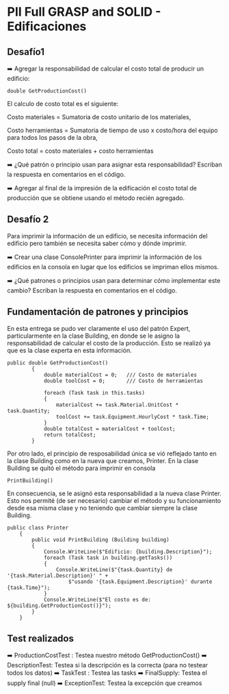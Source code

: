 # PII Full GRASP and SOLID - Edificaciones

## Desafío1

➡️ Agregar la responsabilidad de calcular el costo total de producir un edificio:

```
double GetProductionCost()
```

El calculo de costo total es el siguiente:

Costo materiales = Sumatoria de costo unitario de los materiales,

Costo herramientas = Sumatoria de tiempo de uso x costo/hora del equipo para todos los pasos de la obra,

Costo total = costo materiales + costo herramientas

➡️ ¿Qué patrón o principio usan para asignar esta responsabilidad? Escriban la respuesta en comentarios en el código.

➡️ Agregar al final de la impresión de la edificación el costo total de producción que se obtiene usando el método recién agregado.

## Desafío 2
Para imprimir la información de un edificio, se necesita información del edificio pero también se necesita saber cómo y dónde imprimir.

➡️ Crear una clase ConsolePrinter para imprimir la información de los edificios en la consola en lugar que los edificios se impriman ellos mismos.

➡️ ¿Qué patrones o principios usan para determinar cómo implementar este cambio? Escriban la respuesta en comentarios en el código.

## Fundamentación de patrones y principios

En esta entrega se pudo ver claramente el uso del patrón Expert, particularmente en la clase Building, en donde se le asigno la responsabilidad de calcular el costo de la producción. Esto se realizó ya que es la clase experta en esta información.
```
public double GetProductionCost()
        {
            double materialCost = 0;   /// Costo de materiales
            double toolCost = 0;       /// Costo de herramientas
            
            foreach (Task task in this.tasks)
            {
                materialCost += task.Material.UnitCost * task.Quantity;
                toolCost += task.Equipment.HourlyCost * task.Time;
            }
            double totalCost = materialCost + toolCost;
            return totalCost;
        }
```
Por otro lado, el principio de resposabilidad única se vió reflejado tanto en la clase Building como en la nueva que creamos, Printer. En la clase Building se quitó el método para imprimir en consola
```
PrintBuilding()
```
En consecuencia, se le asignó esta responsabilidad a la nueva clase Printer. Esto nos permité (de ser necesario) cambiar el método y su funcionamiento desde esa misma clase y no teniendo que cambiar siempre la clase Building.
```
public class Printer
    {
        public void PrintBuilding (Building building)
        {
            Console.WriteLine($"Edificio: {building.Description}");
            foreach (Task task in building.getTasks())
            {
                Console.WriteLine($"{task.Quantity} de '{task.Material.Description}' " +
                    $"usando '{task.Equipment.Description}' durante {task.Time}");
            }
            Console.WriteLine($"El costo es de: ${building.GetProductionCost()}");
        }
    }
```
## Test realizados
➡️ ProductionCostTest : Testea nuestro método GetProductionCost()
➡️ DescriptionTest:  Testea si la descripción es la correcta (para no testear todos los datos)
➡️ TaskTest  : Testea las tasks
➡️ FinalSupply: Testea el supply final (null)
➡️ ExceptionTest: Testea la excepción que creamos







